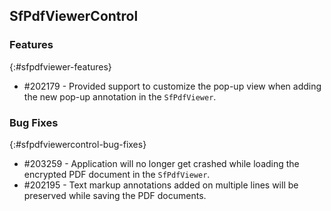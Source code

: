 ## SfPdfViewerControl

### Features
{:#sfpdfviewer-features}

* \#202179 - Provided support to customize the pop-up view when adding the new pop-up annotation in the `SfPdfViewer`.

### Bug Fixes
{:#sfpdfviewercontrol-bug-fixes} 

* \#203259 - Application will no longer get crashed while loading the encrypted PDF document in the `SfPdfViewer`.
* \#202195 - Text markup annotations added on multiple lines will be preserved while saving the PDF documents.

